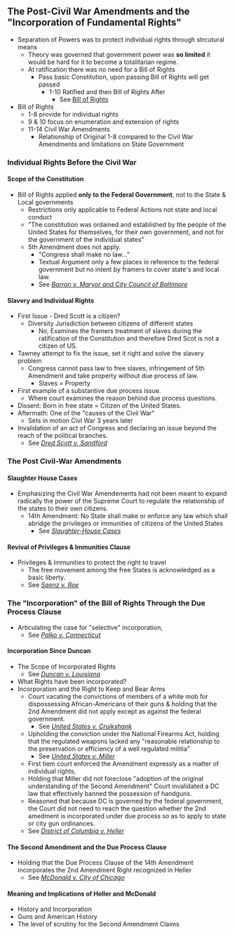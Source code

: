 ## The Post-Civil War Amendments and the "Incorporation of Fundamental Rights"
- Separation of Powers was to protect individual rights through strcutural means
  - Theory was governed that government power was **so limited** it would be hard for it to become a totalitarian regime.
  - At ratification there was no need for a Bill of Rights
    - Pass basic Constitution, upon passing Bill of Rights will get passed
      - 1-10 Ratified and then Bill of Rights After
        - See [Bill of Rights](link)
- Bill of Rights
  - 1-8 provide for individual rights
  - 9 & 10 focus on enumeration and extension of rights
  - 11-14 Civil War Amendments
    - Relationship of Original 1-8 compared to the Civil War Amendments and limitations on State Government

### Individual Rights Before the Civil War

#### Scope of the Constitution
- Bill of Rights applied **only to the Federal Government**, not to the State & Local governments
  - Restrictions only applicable to Federal Actions not state and local conduct
  - "The constitution was ordained and established by the people of the United States for themselves, for their own government, and not for the government of the individual states"
  - 5th Amendment does not apply.
    - "Congress shall make no law..."
    - Textual Argument only a few places in reference to the federal government but no intent by framers to cover state's and local law.
    - See *[Barron v. Maryor and City Council of Baltimore](link)*


#### Slavery and Individual Rights
  - First Issue - Dred Scott is a citizen?
    - Diversity Jurisdiction between citizens of different states
      - No, Examines the framers treatment of slaves during the ratification of the Constitution and therefore Dred Scot is not a citizen of US.
  - Tawney attempt to fix the issue, set it right and solve the slavery problem
    - Congress cannot pass law to free slaves, infringement of 5th Amendment and take property without due process of law.
      - Slaves = Property
  - First example of a substantive due process issue.
    - Where court examines the reason behind due process questions.
  - Dissent: Born in free state = Citizen of the United States.
  - Aftermath: One of the "causes of the Civil War"
    - Sets in motion Civl War 3 years later
  - Invalidation of an act of Congress and declaring an issue beyond the reach of the political branches.
    - See *[Dred Scott v. Sandford](link)*

### The Post Civil-War Amendments

#### Slaughter House Cases
- Emphasizing the Civil War Amendements had not been meant to expand radically the power of the Supreme Court to regulate the relationship of the states to their own citizens.
  - 14th Amendment: No State shall make or enforce any law which shall abridge the privileges or immunities of citizens of the United States
    - See *[Slaughter-House Cases](link)*

#### Revival of Privileges & Immunities Clause
- Privileges & Immunities to protect the right to travel
  - The free movement among the free States is acknowledged as a basic liberty.
  - See *[Saenz v. Roe](link)*

### The "Incorporation" of the Bill of Rights Through the Due Process Clause
- Articulating the case for "selective" incorporation,
  - See *[Palko v. Connecticut](link)*

#### Incorporation Since Duncan
- The Scope of Incorporated Rights
  - See *[Duncan v. Louisiana](link)*
- What Rights have been incorporated?
- Incorporation and the Right to Keep and Bear Arms
  - Court vacating the convictions of members of a white mob for dispossessing African-Americans of their guns & holding that the 2nd Amendment did not apply except as against the federal government.
    - See *[United States v. Cruikshank](link)*
  - Upholding the conviction under the National Firearms Act, holding that the regulated weapons lacked any "reasonable relationship to the preservation or efficiency of a well regulated militia"
    - See *[United States v. Miller](link)*
  - First tiem court enforced the Amendment expressly as a matter of individual rights,
  - Holding that Miller did not foreclose "adoption of the original understanding of the Second Amendment" Court invalidated a DC law that effectively banned the possession of handguns.
  - Reasoned that because DC is governed by the federal government, the Court did not need to reach the question whether the 2nd amedment is incorporated under due process so as to apply to state or city gun ordinances.
  - See *[District of Columbia v. Heller](link)*

#### The Second Amendment and the Due Process Clause
  - Holding that the Due Process Clause of the 14th Amendment incorporates the 2nd Amendment Right recognized in Heller
    - See *[McDonald v. City of Chicago](link)*
#### Meaning and Implications of Heller and McDonald
- History and Incorporation
- Guns and American History
- The level of scrutiny for the Second Amendment Claims
